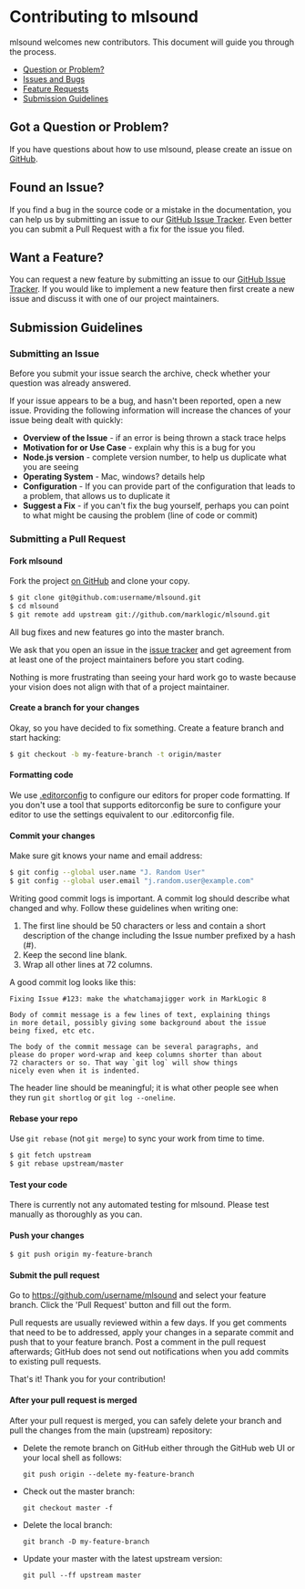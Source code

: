 # Contributing to mlsound

mlsound welcomes new contributors. This document will guide you
through the process.

 - [Question or Problem?](#question)
 - [Issues and Bugs](#issue)
 - [Feature Requests](#feature)
 - [Submission Guidelines](#submit)
 
## <a name="question"></a> Got a Question or Problem?

If you have questions about how to use mlsound, please create an issue on 
[GitHub][issue tracker].

## <a name="issue"></a> Found an Issue?
If you find a bug in the source code or a mistake in the documentation, you can
help us by submitting an issue to our [GitHub Issue Tracker][issue tracker]. 
Even better you can submit a Pull Request with a fix for the issue you filed.

## <a name="feature"></a> Want a Feature?
You can request a new feature by submitting an issue to our 
[GitHub Issue Tracker][issue tracker]. If you would like to implement a new 
feature then first create a new issue and discuss it with one of our project 
maintainers.

## <a name="submit"></a> Submission Guidelines

### Submitting an Issue
Before you submit your issue search the archive, check whether your question 
was already answered.

If your issue appears to be a bug, and hasn't been reported, open a new issue.
Providing the following information will increase the chances of your issue 
being dealt with quickly:

* **Overview of the Issue** - if an error is being thrown a stack trace helps
* **Motivation for or Use Case** - explain why this is a bug for you
* **Node.js version** - complete version number, to help us duplicate what you 
  are seeing
* **Operating System** - Mac, windows? details help
* **Configuration** - If you can provide part of the configuration that leads 
to a problem, that allows us to duplicate it
* **Suggest a Fix** - if you can't fix the bug yourself, perhaps you can point to what might be
  causing the problem (line of code or commit)

### Submitting a Pull Request

#### Fork mlsound

Fork the project [on GitHub](https://github.com/marklogic/mlsound/fork) and clone
your copy.

```sh
$ git clone git@github.com:username/mlsound.git
$ cd mlsound
$ git remote add upstream git://github.com/marklogic/mlsound.git
```

All bug fixes and new features go into the master branch.

We ask that you open an issue in the [issue tracker][] and get agreement from
at least one of the project maintainers before you start coding.

Nothing is more frustrating than seeing your hard work go to waste because
your vision does not align with that of a project maintainer.


#### Create a branch for your changes

Okay, so you have decided to fix something. Create a feature branch
and start hacking:

```sh
$ git checkout -b my-feature-branch -t origin/master
```

#### Formatting code

We use [.editorconfig][] to configure our editors for proper code formatting. 
If you don't use a tool that supports editorconfig be sure to configure your 
editor to use the settings equivalent to our .editorconfig file.

#### Commit your changes

Make sure git knows your name and email address:

```sh
$ git config --global user.name "J. Random User"
$ git config --global user.email "j.random.user@example.com"
```

Writing good commit logs is important. A commit log should describe what
changed and why. Follow these guidelines when writing one:

1. The first line should be 50 characters or less and contain a short
   description of the change including the Issue number prefixed by a hash (#).
2. Keep the second line blank.
3. Wrap all other lines at 72 columns.

A good commit log looks like this:

```
Fixing Issue #123: make the whatchamajigger work in MarkLogic 8

Body of commit message is a few lines of text, explaining things
in more detail, possibly giving some background about the issue
being fixed, etc etc.

The body of the commit message can be several paragraphs, and
please do proper word-wrap and keep columns shorter than about
72 characters or so. That way `git log` will show things
nicely even when it is indented.
```

The header line should be meaningful; it is what other people see when they
run `git shortlog` or `git log --oneline`.

#### Rebase your repo

Use `git rebase` (not `git merge`) to sync your work from time to time.

```sh
$ git fetch upstream
$ git rebase upstream/master
```


#### Test your code

There is currently not any automated testing for mlsound. Please test manually
as thoroughly as you can. 

#### Push your changes

```sh
$ git push origin my-feature-branch
```

#### Submit the pull request

Go to https://github.com/username/mlsound and select your feature branch. Click
the 'Pull Request' button and fill out the form.

Pull requests are usually reviewed within a few days. If you get comments
that need to be to addressed, apply your changes in a separate commit and push that to your
feature branch. Post a comment in the pull request afterwards; GitHub does
not send out notifications when you add commits to existing pull requests.

That's it! Thank you for your contribution!


#### After your pull request is merged

After your pull request is merged, you can safely delete your branch and pull the changes
from the main (upstream) repository:

* Delete the remote branch on GitHub either through the GitHub web UI or your local shell as follows:

    ```shell
    git push origin --delete my-feature-branch
    ```

* Check out the master branch:

    ```shell
    git checkout master -f
    ```

* Delete the local branch:

    ```shell
    git branch -D my-feature-branch
    ```

* Update your master with the latest upstream version:

    ```shell
    git pull --ff upstream master
    ```

[issue tracker]: https://github.com/marklogic/mlsound/issues
[.editorconfig]: http://editorconfig.org/
